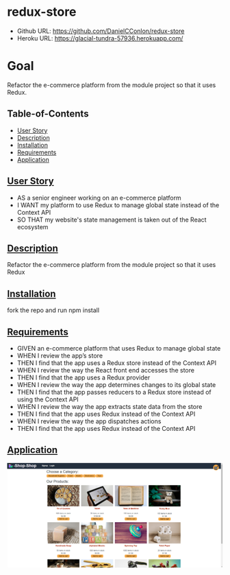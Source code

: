 # redux-store

- Github URL: https://github.com/DanielCConlon/redux-store
- Heroku URL: https://glacial-tundra-57936.herokuapp.com/

# Goal

Refactor the e-commerce platform from the module project so that it uses Redux.

## Table-of-Contents

- [User Story](#user-story)
- [Description](#description)
- [Installation](#installation)
- [Requirements](#requirements)
- [Application](#application)

## [User Story](#table-of-contents)

- AS a senior engineer working on an e-commerce platform
- I WANT my platform to use Redux to manage global state instead of the Context API
- SO THAT my website's state management is taken out of the React ecosystem

## [Description](#description)

Refactor the e-commerce platform from the module project so that it uses Redux

## [Installation](#table-of-contents)

fork the repo and run npm install

## [Requirements](#table-of-contents)

- GIVEN an e-commerce platform that uses Redux to manage global state
- WHEN I review the app’s store
- THEN I find that the app uses a Redux store instead of the Context API
- WHEN I review the way the React front end accesses the store
- THEN I find that the app uses a Redux provider
- WHEN I review the way the app determines changes to its global state
- THEN I find that the app passes reducers to a Redux store instead of using the Context API
- WHEN I review the way the app extracts state data from the store
- THEN I find that the app uses Redux instead of the Context API
- WHEN I review the way the app dispatches actions
- THEN I find that the app uses Redux instead of the Context API

## [Application](#table-of-contents)

![Website image](./server/utils/application.PNG)
